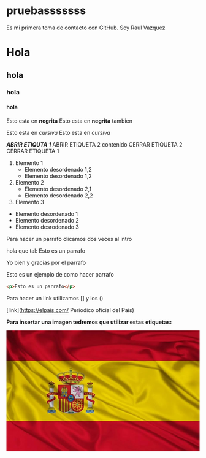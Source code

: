 # pruebasssssss
Es mi primera toma de contacto con GitHub.
Soy Raul Vazquez
# Hola
## hola
### hola
#### hola

Esto esta en __negrita__ 
Esto esta en **negrita** tambien

Esto esta en _cursiva_
Esto esta en *cursiva*

__*ABRIR ETIQUTA 1*__
    ABRIR ETIQUETA 2 
        contenido
    CERRAR ETIQUETA 2
CERRAR ETIQUETA 1

1. Elemento 1
    * Elemento desordenado 1,2
    * Elemento desordenado 1,2
2. Elemento 2
    * Elemento desordenado 2,1
    * Elemento desordenado 2,2
3. Elemento 3

* Elemento desordenado 1
* Elemento desordenado 2
* Elemento desrodenado 3

Para hacer un parrafo clicamos dos veces al intro 

hola que tal: Esto es un parrafo 


Yo bien y gracias por el parrafo

Esto es un ejemplo de como hacer parrafo 

```html
<p>Esto es un parrafo</p>
```

Para hacer un link utilizamos [] y los ()

[link](https://elpais.com/ Periodico oficial del Pais)

**Para insertar una imagen tedremos que utilizar estas etiquetas: ![]()**

![alt tex](./Imagen1.jpg "Imagen bandera")

